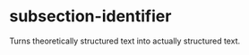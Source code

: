 subsection-identifier
=====================

Turns theoretically structured text into actually structured text.